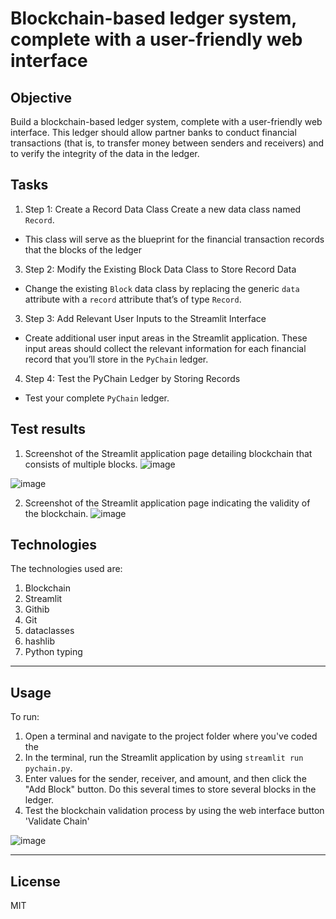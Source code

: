 # Blockchain-based ledger system, complete with a user-friendly web interface

## Objective
Build a blockchain-based ledger system, complete with a user-friendly web interface. This ledger should allow partner banks to conduct financial transactions (that is, to transfer money between senders and receivers) and to verify the integrity of the data in the ledger.

## Tasks
1. Step 1: Create a Record Data Class
Create a new data class named `Record`.
- This class will serve as the blueprint for the financial transaction records that the blocks of the ledger

3. Step 2: Modify the Existing Block Data Class to Store Record Data
- Change the existing `Block` data class by replacing the generic `data` attribute with a `record` attribute that’s of type `Record`.

3. Step 3: Add Relevant User Inputs to the Streamlit Interface
- Create additional user input areas in the Streamlit application. These input areas should collect the relevant information for each financial record that you’ll store in the `PyChain` ledger.

4. Step 4: Test the PyChain Ledger by Storing Records
- Test your complete `PyChain` ledger.

## Test results
1. Screenshot of the Streamlit application page detailing blockchain that consists of multiple blocks.
![image](https://github.com/Bakoroba/blockchain_based_ledger_system_with_web_ui/assets/7796158/4e6c1f47-780a-4896-bf37-4ade84b33fe8)


![image](https://github.com/Bakoroba/blockchain_based_ledger_system_with_web_ui/assets/7796158/3fdf847b-75ff-4fbe-9478-b6bf982399dd)

2. Screenshot of the Streamlit application page indicating the validity of the blockchain.
![image](https://github.com/Bakoroba/blockchain_based_ledger_system_with_web_ui/assets/7796158/bd64a962-9ed1-43b4-bbec-b1e55a95daba)

## Technologies

The technologies used are:
1. Blockchain 
2. Streamlit
3. Githib
4. Git
5. dataclasses
6. hashlib
7. Python typing

---

## Usage
To run:
1. Open a terminal and navigate to the project folder where you've coded the
2. In the terminal, run the Streamlit application by using `streamlit run pychain.py`.
3. Enter values for the sender, receiver, and amount, and then click the "Add Block" button. Do this several times to store several blocks in the ledger.
4. Test the blockchain validation process by using the web interface button 'Validate Chain'

![image](https://github.com/Bakoroba/blockchain_based_ledger_system_with_web_ui/assets/7796158/a4619499-a01f-4073-8c30-1dade11dfa32)


---

## License

MIT
